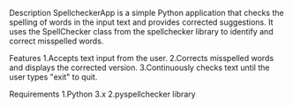Description
SpellcheckerApp is a simple Python application that checks the spelling of words in the input text and provides corrected suggestions. It uses the SpellChecker class from the spellchecker library to identify and correct misspelled words.

Features
1.Accepts text input from the user.
2.Corrects misspelled words and displays the corrected version.
3.Continuously checks text until the user types "exit" to quit.

Requirements
1.Python 3.x
2.pyspellchecker library
